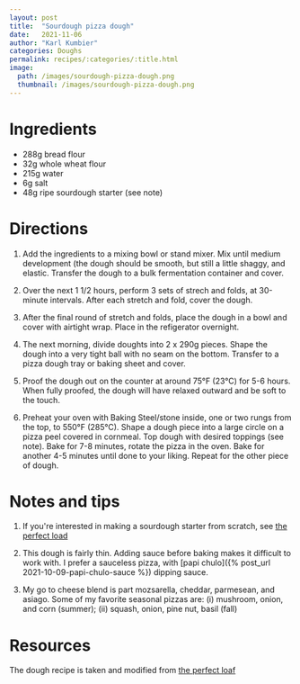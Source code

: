 ```yaml
---
layout: post
title:  "Sourdough pizza dough"
date:   2021-11-06
author: "Karl Kumbier"
categories: Doughs
permalink: recipes/:categories/:title.html
image:
  path: /images/sourdough-pizza-dough.png
  thumbnail: /images/sourdough-pizza-dough.png
---
```


# Ingredients

* 288g bread flour
* 32g whole wheat flour
* 215g water
* 6g salt
* 48g ripe sourdough starter (see note)

# Directions

1. Add the ingredients to a mixing bowl or stand mixer. Mix until medium
   development (the dough should be smooth, but still a little shaggy, and
elastic. Transfer the dough to a bulk fermentation container and cover.

2. Over the next 1 1/2 hours, perform 3 sets of strech and folds, at 30-minute
   intervals. After each stretch and fold, cover the dough.  

3. After the final round of stretch and folds, place the dough in a bowl and
   cover with airtight wrap. Place in the refigerator overnight. 

4. The next morning, divide doughts into 2 x 290g pieces. Shape the dough into a
   very tight ball with no seam on the bottom. Transfer to a pizza dough tray or
baking sheet and cover.  

5. Proof the dough out on the counter at around 75°F (23°C) for 5-6 hours. When
   fully proofed, the dough will have relaxed outward and be soft to the touch.

6. Preheat your oven with Baking Steel/stone inside, one or two rungs from the
   top, to 550°F (285°C). Shape a dough piece into a large circle on a pizza
peel covered in cornmeal. Top dough with desired toppings (see note). Bake for
7-8 minutes, rotate the pizza in the oven. Bake for another 4-5 minutes until
done to your liking. Repeat for the other piece of dough.

# Notes and tips

1. If you're interested in making a sourdough starter from scratch, see [the
   perfect
load](https://www.theperfectloaf.com/7-easy-steps-making-incredible-sourdough-starter-scratch/)

2. This dough is fairly thin. Adding sauce before baking makes it difficult to
   work with. I prefer a sauceless pizza, with [papi chulo]({% post_url
2021-10-09-papi-chulo-sauce %}) dipping sauce. 

3. My go to cheese blend is part mozsarella, cheddar, parmesean, and asiago.
   Some of my favorite seasonal pizzas are: (i) mushroom, onion, and corn
(summer); (ii) squash, onion, pine nut, basil (fall)

# Resources

The dough recipe is taken and modified from [the perfect
loaf](https://www.theperfectloaf.com/sourdough-pizza-dough-and-recipes/)

